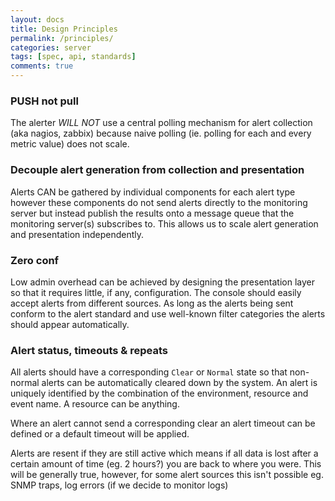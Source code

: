 ```yaml
---
layout: docs
title: Design Principles
permalink: /principles/
categories: server
tags: [spec, api, standards]
comments: true
---
```


### PUSH not pull
The alerter *WILL NOT* use a central polling mechanism for alert collection (aka nagios, zabbix) because naive polling (ie. polling for each and every metric value) does not scale.

### Decouple alert generation from collection and presentation 

Alerts CAN be gathered by individual components for each alert type however these components do not send alerts directly to the monitoring server but instead publish the results onto a message queue that the monitoring server(s) subscribes to. This allows us to scale alert generation and presentation independently.

### Zero conf

Low admin overhead can be achieved by designing the presentation layer so that it requires little, if any, configuration. The console should easily accept alerts from different sources. As long as the alerts being sent conform to the alert standard and use well-known filter categories the alerts should appear automatically.

### Alert status, timeouts & repeats

All alerts should have a corresponding `Clear` or `Normal` state so that non-normal alerts can be automatically cleared down by the system. An alert is uniquely identified by the combination of the environment, resource and event name. A resource can be anything.
  
Where an alert cannot send a corresponding clear an alert timeout can be defined or a default timeout will be applied.  

Alerts are resent if they are still active which means if all data is lost after a certain amount of time (eg. 2 hours?) you are back to where you were. This will be generally true, however, for some alert sources this isn't possible eg. SNMP traps, log errors (if we decide to monitor logs)

